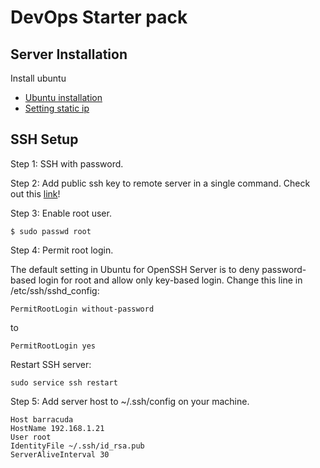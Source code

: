 # DevOps Starter pack

## Server Installation
Install ubuntu
* [Ubuntu installation](https://www.youtube.com/watch?v=8YZDtfLzjS4)
* [Setting static ip](https://www.youtube.com/watch?v=cD_OkhN16rU)

## SSH Setup
Step 1: SSH with password.

Step 2: Add public ssh key to remote server in a single command. Check out this [link](http://www.howtogeek.com/168147/add-public-ssh-key-to-remote-server-in-a-single-command/)!

Step 3: Enable root user.

```
$ sudo passwd root
```

Step 4: Permit root login.

The default setting in Ubuntu for OpenSSH Server is to deny password-based login for root and allow only key-based login. Change this line in /etc/ssh/sshd_config:

```
PermitRootLogin without-password
```

to

```
PermitRootLogin yes
```

Restart SSH server:

```
sudo service ssh restart
```

Step 5: Add server host to ~/.ssh/config on your machine.

```
Host barracuda
HostName 192.168.1.21
User root
IdentityFile ~/.ssh/id_rsa.pub
ServerAliveInterval 30
```
